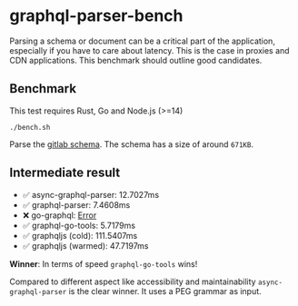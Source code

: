 # graphql-parser-bench

Parsing a schema or document can be a critical part of the application, especially if you have to care about latency. This is the case in proxies and CDN applications. This benchmark should outline good candidates. 

## Benchmark

This test requires Rust, Go and Node.js (>=14)

```
./bench.sh
```

Parse the [gitlab schema](./schema.graphql). The schema has a size of around `671KB`.

## Intermediate result

- ✅ async-graphql-parser: 12.7027ms
- ✅ graphql-parser: 7.4608ms
- ❌ go-graphql: [Error](https://github.com/graphql-go/graphql/issues/611)
- ✅ graphql-go-tools: 5.7179ms
- ✅ graphqljs (cold): 111.5407ms
- ✅ graphqljs (warmed): 47.7197ms


**Winner**: In terms of speed `graphql-go-tools` wins!

Compared to different aspect like accessibility and maintainability `async-graphql-parser` is the clear winner. It uses a PEG grammar as input.